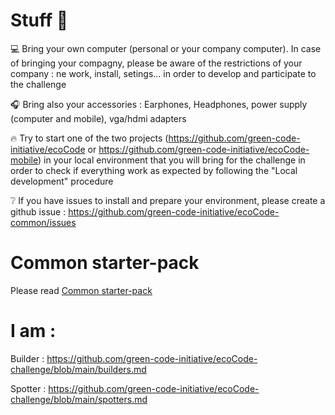 # Stuff :school_satchel:

:computer: Bring your own computer (personal or your company computer). In case of bringing your compagny, please be aware of the restrictions of your company : ne work, install, setings... in order to develop and participate to the challenge

:headphones: Bring also your accessories : Earphones, Headphones, power supply (computer and mobile), vga/hdmi adapters

:fire: Try to start one of the two projects (https://github.com/green-code-initiative/ecoCode or https://github.com/green-code-initiative/ecoCode-mobile) in your local environment that you will bring for the challenge in order to check if everything work as expected by following the "Local development" procedure

:grey_question: If you have issues to install and prepare your environment, please create a github issue : https://github.com/green-code-initiative/ecoCode-common/issues

# Common starter-pack

Please read [Common starter-pack](https://github.com/green-code-initiative/ecoCode-common/blob/main/doc/starter-pack.md)

# I am :

Builder : https://github.com/green-code-initiative/ecoCode-challenge/blob/main/builders.md  

Spotter : https://github.com/green-code-initiative/ecoCode-challenge/blob/main/spotters.md